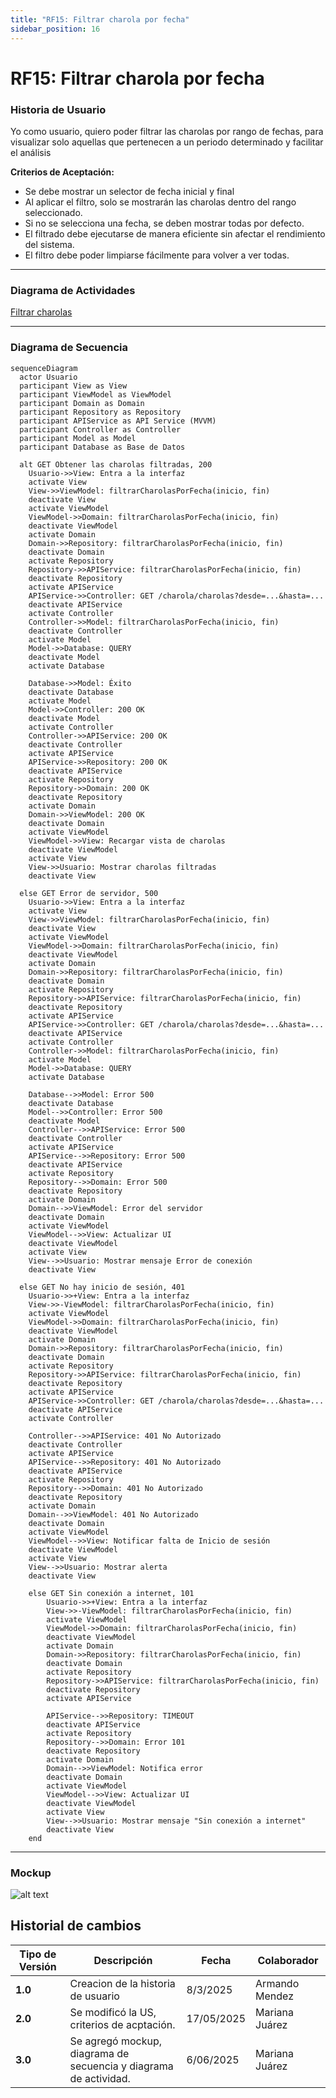 ```yaml
---
title: "RF15: Filtrar charola por fecha"  
sidebar_position: 16
---
```


# RF15: Filtrar charola por fecha


### Historia de Usuario
 Yo como usuario, quiero poder filtrar las charolas por rango de fechas, para visualizar solo aquellas que pertenecen a un periodo determinado y facilitar el análisis


  **Criterios de Aceptación:**
  - Se debe mostrar un selector de fecha inicial y final
  - Al aplicar el filtro, solo se mostrarán las charolas dentro del rango seleccionado.
  - Si no se selecciona una fecha, se deben mostrar todas por defecto.
  - El filtrado debe ejecutarse de manera eficiente sin afectar el rendimiento del sistema.
  - El filtro debe poder limpiarse fácilmente para volver a ver todas.

---

### Diagrama de Actividades

<a href="https://drive.google.com/file/d/1nrSQ-8GnPNeflYgQqckkyoSgE_YmDGht/view?usp=share_link" target="_blank" rel="noopener noreferrer">Filtrar charolas</a>

---

### Diagrama de Secuencia

```mermaid
sequenceDiagram
  actor Usuario 
  participant View as View
  participant ViewModel as ViewModel
  participant Domain as Domain
  participant Repository as Repository
  participant APIService as API Service (MVVM)
  participant Controller as Controller
  participant Model as Model
  participant Database as Base de Datos

  alt GET Obtener las charolas filtradas, 200
    Usuario->>View: Entra a la interfaz
    activate View
    View->>ViewModel: filtrarCharolasPorFecha(inicio, fin)
    deactivate View
    activate ViewModel
    ViewModel->>Domain: filtrarCharolasPorFecha(inicio, fin) 
    deactivate ViewModel
    activate Domain
    Domain->>Repository: filtrarCharolasPorFecha(inicio, fin)
    deactivate Domain
    activate Repository
    Repository->>APIService: filtrarCharolasPorFecha(inicio, fin)
    deactivate Repository
    activate APIService
    APIService->>Controller: GET /charola/charolas?desde=...&hasta=...
    deactivate APIService
    activate Controller
    Controller->>Model: filtrarCharolasPorFecha(inicio, fin)
    deactivate Controller
    activate Model
    Model->>Database: QUERY
    deactivate Model
    activate Database

    Database->>Model: Éxito
    deactivate Database 
    activate Model
    Model->>Controller: 200 OK
    deactivate Model
    activate Controller
    Controller->>APIService: 200 OK
    deactivate Controller
    activate APIService
    APIService->>Repository: 200 OK
    deactivate APIService
    activate Repository
    Repository->>Domain: 200 OK
    deactivate Repository
    activate Domain
    Domain->>ViewModel: 200 OK
    deactivate Domain
    activate ViewModel
    ViewModel->>View: Recargar vista de charolas
    deactivate ViewModel
    activate View
    View->>Usuario: Mostrar charolas filtradas
    deactivate View

  else GET Error de servidor, 500
    Usuario->>View: Entra a la interfaz
    activate View
    View->>ViewModel: filtrarCharolasPorFecha(inicio, fin)
    deactivate View
    activate ViewModel 
    ViewModel->>Domain: filtrarCharolasPorFecha(inicio, fin)
    deactivate ViewModel 
    activate Domain
    Domain->>Repository: filtrarCharolasPorFecha(inicio, fin)
    deactivate Domain
    activate Repository
    Repository->>APIService: filtrarCharolasPorFecha(inicio, fin)
    deactivate Repository
    activate APIService
    APIService->>Controller: GET /charola/charolas?desde=...&hasta=...
    deactivate APIService
    activate Controller
    Controller->>Model: filtrarCharolasPorFecha(inicio, fin)
    activate Model
    Model->>Database: QUERY
    activate Database

    Database-->>Model: Error 500
    deactivate Database
    Model-->>Controller: Error 500
    deactivate Model
    Controller-->>APIService: Error 500
    deactivate Controller
    activate APIService
    APIService-->>Repository: Error 500
    deactivate APIService
    activate Repository
    Repository-->>Domain: Error 500
    deactivate Repository
    activate Domain
    Domain-->>ViewModel: Error del servidor
    deactivate Domain
    activate ViewModel
    ViewModel-->>View: Actualizar UI
    deactivate ViewModel
    activate View
    View-->>Usuario: Mostrar mensaje Error de conexión
    deactivate View

  else GET No hay inicio de sesión, 401
    Usuario->>+View: Entra a la interfaz
    View->>-ViewModel: filtrarCharolasPorFecha(inicio, fin)
    activate ViewModel 
    ViewModel->>Domain: filtrarCharolasPorFecha(inicio, fin)
    deactivate ViewModel 
    activate Domain
    Domain->>Repository: filtrarCharolasPorFecha(inicio, fin)
    deactivate Domain
    activate Repository
    Repository->>APIService: filtrarCharolasPorFecha(inicio, fin)
    deactivate Repository
    activate APIService
    APIService->>Controller: GET /charola/charolas?desde=...&hasta=...
    deactivate APIService
    activate Controller

    Controller-->>APIService: 401 No Autorizado
    deactivate Controller
    activate APIService
    APIService-->>Repository: 401 No Autorizado
    deactivate APIService
    activate Repository
    Repository-->>Domain: 401 No Autorizado
    deactivate Repository
    activate Domain
    Domain-->>ViewModel: 401 No Autorizado
    deactivate Domain
    activate ViewModel
    ViewModel-->>View: Notificar falta de Inicio de sesión
    deactivate ViewModel
    activate View
    View-->>Usuario: Mostrar alerta
    deactivate View

    else GET Sin conexión a internet, 101
        Usuario->>+View: Entra a la interfaz
        View->>-ViewModel: filtrarCharolasPorFecha(inicio, fin)
        activate ViewModel 
        ViewModel->>Domain: filtrarCharolasPorFecha(inicio, fin)
        deactivate ViewModel 
        activate Domain
        Domain->>Repository: filtrarCharolasPorFecha(inicio, fin)
        deactivate Domain
        activate Repository
        Repository->>APIService: filtrarCharolasPorFecha(inicio, fin)
        deactivate Repository
        activate APIService

        APIService-->>Repository: TIMEOUT
        deactivate APIService
        activate Repository
        Repository-->>Domain: Error 101
        deactivate Repository
        activate Domain
        Domain-->>ViewModel: Notifica error
        deactivate Domain
        activate ViewModel
        ViewModel-->>View: Actualizar UI
        deactivate ViewModel
        activate View
        View-->>Usuario: Mostrar mensaje "Sin conexión a internet"
        deactivate View
    end
```


---

### Mockup

![alt text](<img/mockupRF15.png>)

## Historial de cambios

| **Tipo de Versión** | **Descripción**                            | **Fecha** | **Colaborador**         |
| ------------------- | ------------------------------------------ | --------- | ----------------------- |
| **1.0**             | Creacion de la historia de usuario         | 8/3/2025  | Armando Mendez          |
| **2.0**             | Se modificó la US, criterios de acptación. | 17/05/2025| Mariana Juárez          |
| **3.0**             | Se agregó mockup, diagrama de secuencia y diagrama de actividad. | 6/06/2025| Mariana Juárez   |




